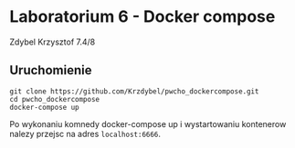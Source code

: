 # Laboratorium 6 - Docker compose

Zdybel Krzysztof 7.4/8

## Uruchomienie

```
git clone https://github.com/Krzdybel/pwcho_dockercompose.git
cd pwcho_dockercompose
docker-compose up
```

Po wykonaniu komnedy docker-compose up i wystartowaniu kontenerow nalezy przejsc na adres ```localhost:6666```.
